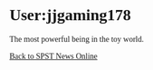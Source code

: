<style> @font-face { font-family: chirp; src: url(gt-america.ttf); } * { font-family: chirp; } </style>

# User:jjgaming178

The most powerful being in the toy world.

[Back to SPST News Online](/)
